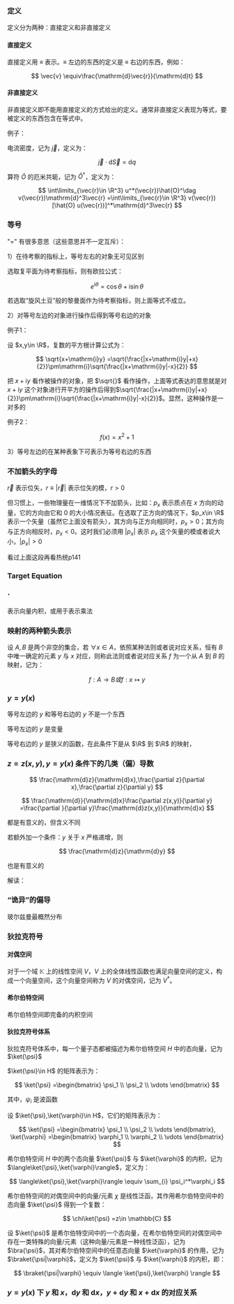 ### 定义

定义分为两种：直接定义和非直接定义

#### 直接定义

直接定义用 $\equiv$ 表示。$\equiv$ 左边的东西的定义是 $\equiv$ 右边的东西，例如：

$$
\vec{v}
\equiv\frac{\mathrm{d}\vec{r}}{\mathrm{d}t}
$$

#### 非直接定义

非直接定义即不能用直接定义的方式给出的定义。通常非直接定义表现为等式，要被定义的东西包含在等式中。

例子：

电流密度，记为 $\vec{j}$，定义为：

$$
\vec{j}\cdot\mathrm{d}\vec{S}
=\mathrm{d}q
$$

算符 $\hat{O}$ 的厄米共轭，记为 $\hat{O}^\dag$，定义为：

$$
\int\limits_{\vec{r}\in \R^3} u^*(\vec{r})\hat{O}^\dag v(\vec{r})\mathrm{d}^3\vec{r}
=\int\limits_{\vec{r}\in \R^3} v(\vec{r})[\hat{O} u(\vec{r})]^*\mathrm{d}^3\vec{r}
$$

### 等号

"=" 有很多意思（这些意思并不一定互斥）：

1）在待考察的指标上，等号左右的对象无可见区别

选取复平面为待考察指标，则有欧拉公式：

$$
e^{\mathrm{i}\theta}
=\cos\theta+\mathrm{i}\sin\theta
$$

若选取“旋风土豆”般的黎曼面作为待考察指标，则上面等式不成立。

2）对等号左边的对象进行操作后得到等号右边的对象

例子1：

设 $x,y\in \R$，复数的平方根计算公式为：

$$
\sqrt{x+\mathrm{i}y}
=\sqrt{\frac{|x+\mathrm{i}y|+x}{2}}\pm\mathrm{i}\sqrt{\frac{|x+\mathrm{i}y|-x}{2}}
$$

把 $x+\mathrm{i}y$ 看作被操作的对象，把 $\sqrt{}$ 看作操作，上面等式表达的意思就是对 $x+\mathrm{i}y$ 这个对象进行开平方的操作后得到$\sqrt{\frac{|x+\mathrm{i}y|+x}{2}}\pm\mathrm{i}\sqrt{\frac{|x+\mathrm{i}y|-x}{2}}$。显然，这种操作是一对多的

例子2：

$$
f(x)
=x^2+1
$$

3）等号左边的在某种表象下可表示为等号右边的东西

### 不加箭头的字母

$\vec{r}$ 表示位矢，$r\equiv|\vec{r}|$ 表示位矢的模，$r>0$

但习惯上，一些物理量在一维情况下不加箭头，比如：$p_x$ 表示质点在 $x$ 方向的动量，它的方向由它和 $0$ 的大小情况表征。在选取了正方向的情况下，$p_x\in \R$ 表示一个矢量（虽然它上面没有箭头），其方向与正方向相同时，$p_x>0$；其方向与正方向相反时，$p_x<0$。这时我们必须用 $|p_x|$ 表示 $p_x$ 这个矢量的模或者说大小，$|p_x|>0$ 

看过上面这段再看热统p141

### Target Equation

### $\cdot$

表示向量内积，或用于表示乘法

### 映射的两种箭头表示

设 $A,B$ 是两个非空的集合，若 $\forall x\in A$，依照某种法则或者说对应关系，恒有 $B$ 中唯一确定的元素 $y$ 与 $x$ 对应，则称此法则或者说对应关系 $f$ 为一个从 $A$ 到 $B$ 的映射，记为：

$$
f:A\to B 或 
f:x\mapsto y 
$$

### $y=y(x)$ 

等号左边的 $y$ 和等号右边的 $y$ 不是一个东西

等号左边的 $y$ 是变量

等号右边的 $y$ 是狭义的函数，在此条件下是从 $\R$ 到 $\R$ 的映射，

### $z=z(x,y),y=y(x)$ 条件下的几类（偏）导数

$$
\frac{\mathrm{d}z}{\mathrm{d}x},\frac{\partial z}{\partial x},\frac{\partial z}{\partial y}
$$

$$
\frac{\mathrm{d}}{\mathrm{d}x}\frac{\partial z(x,y)}{\partial y}
=\frac{\partial }{\partial y}\frac{\mathrm{d}z(x,y)}{\mathrm{d}x}
$$

都是有意义的，但含义不同

若额外加一个条件：$y$ 关于 $x$ 严格递增，则

$$
\frac{\mathrm{d}z}{\mathrm{d}y}
$$

也是有意义的

解读：

### “诡异”的偏导

玻尔兹曼最概然分布

### 狄拉克符号

#### 对偶空间

对于一个域 $\mathbb{K}$ 上的线性空间 $V$，$V$ 上的全体线性函数也满足向量空间的定义，构成一个向量空间，这个向量空间称为 $V$ 的对偶空间，记为 $V^*$。

#### 希尔伯特空间

希尔伯特空间即完备的内积空间

#### 狄拉克符号体系

狄拉克符号体系中，每一个量子态都被描述为希尔伯特空间 $H$ 中的态向量，记为 $\ket{\psi}$

$\ket{\psi}\in H$ 的矩阵表示为：

$$
\ket{\psi}
=\begin{bmatrix}
\psi_1 \\
\psi_2 \\
\vdots
\end{bmatrix}
$$

其中，$\psi_i$ 是波函数

设 $\ket{\psi},\ket{\varphi}\in H$，它们的矩阵表示为：

$$
\ket{\psi}
=\begin{bmatrix}
\psi_1 \\
\psi_2 \\
\vdots
\end{bmatrix},
\ket{\varphi}
=\begin{bmatrix}
\varphi_1 \\
\varphi_2 \\
\vdots
\end{bmatrix}
$$



希尔伯特空间 $H$ 中的两个态向量 $\ket{\psi}$ 与 $\ket{\varphi}$ 的内积，记为 $\langle\ket{\psi},\ket{\varphi}\rangle$，定义为：

$$
\langle\ket{\psi},\ket{\varphi}\rangle
\equiv 
\sum_{i} \psi_i^*\varphi_i
$$

希尔伯特空间的对偶空间中的向量/元素 $\chi$ 是线性泛函，其作用希尔伯特空间中的态向量 $\ket{\psi}$ 得到一个复数：

$$
\chi\ket{\psi}
=z\in \mathbb{C}
$$

设 $\ket{\psi}$ 是希尔伯特空间中的一个态向量，在希尔伯特空间的对偶空间中存在一类特殊的向量/元素（这种向量/元素是一种线性泛函），记为$\bra{\psi}$，其对希尔伯特空间中的任意态向量 $\ket{\varphi}$ 的作用，记为 $\braket{\psi|\varphi}$，定义为 $\ket{\psi}$ 与 $\ket{\varphi}$ 的内积，即：

$$
\braket{\psi|\varphi}
\equiv \langle \ket{\psi},\ket{\varphi} \rangle
$$

### $y=y(x)$ 下 $y$ 和 $x$，$\mathrm{d}y$ 和 $\mathrm{d}x$，$y+\mathrm{d}y$ 和 $x+\mathrm{d}x$ 的对应关系



